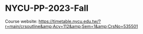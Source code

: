 # NYCU-PP-2023-Fall

Course website: https://timetable.nycu.edu.tw/?r=main/crsoutline&amp;Acy=112&amp;Sem=1&amp;CrsNo=535501
